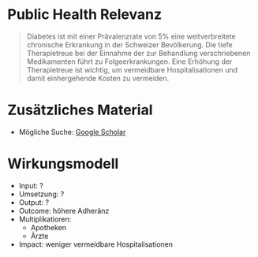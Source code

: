 # Public Health Relevanz

> Diabetes ist mit einer Prävalenzrate von 5% eine weitverbreitete chronische Erkrankung in der Schweizer Bevölkerung. Die tiefe Therapietreue bei der Einnahme der zur Behandlung verschriebenen Medikamenten führt zu Folgeerkrankungen. Eine Erhöhung der Therapietreue ist wichtig, um vermeidbare Hospitalisationen und damit einhergehende Kosten zu vermeiden.

# Zusätzliches Material

* Mögliche Suche: [Google Scholar](https://scholar.google.ch/scholar?q=promoting+adherence+compliance+diabetes&btnG=&hl=de&as_sdt=0%2C5)

# Wirkungsmodell

* Input: ?
* Umsetzung: ?
* Output: ?
* Outcome: höhere Adheränz
* Multiplikatioren:
  * Apotheken
  * Ärzte
* Impact: weniger vermeidbare Hospitalisationen
